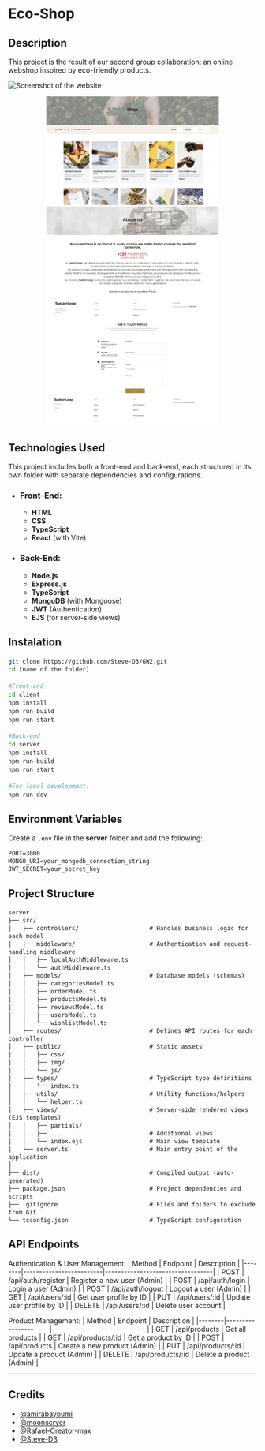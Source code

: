 # Eco-Shop


## Description

This project is the result of our second group collaboration: an online webshop inspired by eco-friendly products. 

![Screenshot of the website](./server/src/public/img/eco-shop1.png)

<p align="center">
  <img src="./server/src/public/img/eco-shop2.png" width="350">
  <img src="./server/src/public/img/eco-shop3.png" width="350">
  <img src="./server/src/public/img/eco-shop4.png" width="350">
</p>

## Technologies Used
This project includes both a front-end and back-end, each structured in its own folder with separate dependencies and configurations.
- ### Front-End:
    - **HTML**
    - **CSS**
    - **TypeScript**
    - **React** (with Vite)

- ### Back-End:
    - **Node.js**
    - **Express.js**
    - **TypeScript**
    - **MongoDB** (with Mongoose)
    - **JWT** (Authentication)
    - **EJS** (for server-side views)



## Instalation

```bash
git clone https://github.com/Steve-D3/GW2.git
cd [name of the folder]

#Front-end
cd client
npm install
npm run build
npm run start

#Back-end
cd server
npm install 
npm run build
npm run start

#For local development:
npm run dev
```

## Environment Variables

Create a `.env` file in the **server** folder and add the following:

```env
PORT=3000
MONGO_URI=your_mongodb_connection_string
JWT_SECRET=your_secret_key
```


## Project Structure

```
server  
├── src/                             
│   ├── controllers/                    # Handles business logic for each model  
│   ├── middleware/                     # Authentication and request-handling middleware  
│   │   ├── localAuthMiddleware.ts        
│   │   └── authMiddleware.ts           
│   ├── models/                         # Database models (schemas)  
│   │   ├── categoriesModel.ts            
│   │   ├── orderModel.ts                 
│   │   ├── productsModel.ts              
│   │   ├── reviewsModel.ts               
│   │   ├── usersModel.ts                 
│   │   └── wishlistModel.ts              
│   ├── routes/                         # Defines API routes for each controller  
│   ├── public/                         # Static assets   
│   │   ├── css/                          
│   │   ├── img/                          
│   │   └── js/                         
│   ├── types/                          # TypeScript type definitions  
│   │   └── index.ts                      
│   ├── utils/                          # Utility functions/helpers  
│   │   └── helper.ts                      
│   ├── views/                          # Server-side rendered views (EJS templates)  
│   │   ├── partials/                     
│   │   ├── ...                         # Additional views  
│   │   └── index.ejs                   # Main view template  
│   └── server.ts                       # Main entry point of the application  
│
├── dist/                               # Compiled output (auto-generated)  
├── package.json                        # Project dependencies and scripts  
├── .gitignore                          # Files and folders to exclude from Git  
└── tsconfig.json                       # TypeScript configuration  

```

## API Endpoints

 Authentication & User Management:
| Method | Endpoint                | Description                      |
|--------|-------------------------|----------------------------------|
| POST   | /api/auth/register      | Register a new user (Admin)      |
| POST   | /api/auth/login         | Login a user  (Admin)            |
| POST   | /api/auth/logout        | Logout a user  (Admin)           |
| GET    | /api/users/:id          | Get user profile by ID           |
| PUT    | /api/users/:id          | Update user profile by ID        |
| DELETE | /api/users/:id          | Delete user account              | 

Product Management:
| Method | Endpoint             | Description                  |
|--------|----------------------|------------------------------|
| GET    | /api/products        | Get all products             |
| GET    | /api/products/:id    | Get a product by ID          |
| POST   | /api/products        | Create a new product (Admin) |
| PUT    | /api/products/:id    | Update a product (Admin)     |
| DELETE | /api/products/:id    | Delete a product (Admin)     |





---
## Credits  
- [@amirabayoumi](https://github.com/amirabayoumi)  
- [@moonscryer](https://github.com/moonscryer)  
- [@Rafael-Creator-max](https://github.com/Rafael-Creator-max)  
- [@Steve-D3](https://github.com/Steve-D3) 

